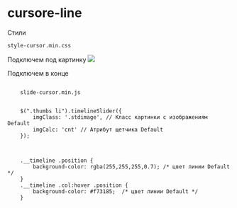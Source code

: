 # cursore-line
Стили
<pre><code>style-cursor.min.css</code></pre>



Подключем под картинку
<img src="http://prntscr.com/dbl7c4">



Подключем в конце


<pre><code>
    slide-cursor.min.js


    $(".thumbs li").timelineSlider({
        imgClass: '.stdimage', // Класс картинки с изображениям Default
        imgCalc: 'cnt' // Атрибут щетчика Default
    });



    .__timeline .position {
        background-color: rgba(255,255,255,0.7); /* цвет линии Default */
    }
    .__timeline .col:hover .position {
        background-color: #f73185;  /* цвет линии Default */
    }

</code></pre>

